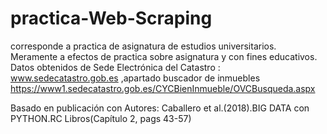 # practica-Web-Scraping
corresponde a practica de asignatura de estudios universitarios. Meramente a efectos de practica sobre asignatura y con fines educativos.
Datos obtenidos de Sede Electrónica del Catastro : www.sedecatastro.gob.es ,apartado buscador de inmuebles https://www1.sedecatastro.gob.es/CYCBienInmueble/OVCBusqueda.aspx

Basado en publicación con Autores: Caballero et al.(2018).BIG DATA con PYTHON.RC Libros(Capítulo 2, pags 43-57)
